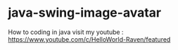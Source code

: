# java-swing-image-avatar
How to coding in java
visit my youtube : https://www.youtube.com/c/HelloWorld-Raven/featured
